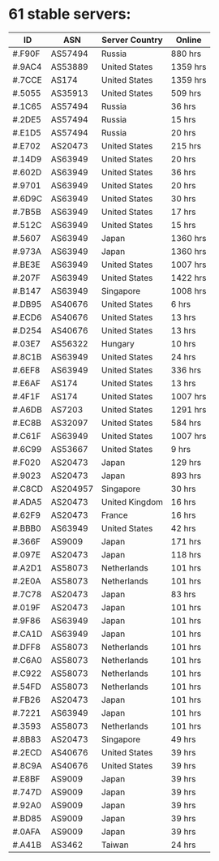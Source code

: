 # 61 stable servers:

| ID | ASN | Server Country | Online |
| ------ | ------ | ------ | ------ |
| #.F90F | AS57494 | Russia | 880 hrs |
| #.9AC4 | AS53889 | United States | 1359 hrs |
| #.7CCE | AS174 | United States | 1359 hrs |
| #.5055 | AS35913 | United States | 509 hrs |
| #.1C65 | AS57494 | Russia | 36 hrs |
| #.2DE5 | AS57494 | Russia | 15 hrs |
| #.E1D5 | AS57494 | Russia | 20 hrs |
| #.E702 | AS20473 | United States | 215 hrs |
| #.14D9 | AS63949 | United States | 20 hrs |
| #.602D | AS63949 | United States | 36 hrs |
| #.9701 | AS63949 | United States | 20 hrs |
| #.6D9C | AS63949 | United States | 30 hrs |
| #.7B5B | AS63949 | United States | 17 hrs |
| #.512C | AS63949 | United States | 15 hrs |
| #.5607 | AS63949 | Japan | 1360 hrs |
| #.973A | AS63949 | Japan | 1360 hrs |
| #.BE3E | AS63949 | United States | 1007 hrs |
| #.207F | AS63949 | United States | 1422 hrs |
| #.B147 | AS63949 | Singapore | 1008 hrs |
| #.DB95 | AS40676 | United States | 6 hrs |
| #.ECD6 | AS40676 | United States | 13 hrs |
| #.D254 | AS40676 | United States | 13 hrs |
| #.03E7 | AS56322 | Hungary | 10 hrs |
| #.8C1B | AS63949 | United States | 24 hrs |
| #.6EF8 | AS63949 | United States | 336 hrs |
| #.E6AF | AS174 | United States | 13 hrs |
| #.4F1F | AS174 | United States | 1007 hrs |
| #.A6DB | AS7203 | United States | 1291 hrs |
| #.EC8B | AS32097 | United States | 584 hrs |
| #.C61F | AS63949 | United States | 1007 hrs |
| #.6C99 | AS53667 | United States | 9 hrs |
| #.F020 | AS20473 | Japan | 129 hrs |
| #.9023 | AS20473 | Japan | 893 hrs |
| #.C8CD | AS204957 | Singapore | 30 hrs |
| #.ADA5 | AS20473 | United Kingdom | 16 hrs |
| #.62F9 | AS20473 | France | 16 hrs |
| #.BBB0 | AS63949 | United States | 42 hrs |
| #.366F | AS9009 | Japan | 171 hrs |
| #.097E | AS20473 | Japan | 118 hrs |
| #.A2D1 | AS58073 | Netherlands | 101 hrs |
| #.2E0A | AS58073 | Netherlands | 101 hrs |
| #.7C78 | AS20473 | Japan | 83 hrs |
| #.019F | AS20473 | Japan | 101 hrs |
| #.9F86 | AS63949 | Japan | 101 hrs |
| #.CA1D | AS63949 | Japan | 101 hrs |
| #.DFF8 | AS58073 | Netherlands | 101 hrs |
| #.C6A0 | AS58073 | Netherlands | 101 hrs |
| #.C922 | AS58073 | Netherlands | 101 hrs |
| #.54FD | AS58073 | Netherlands | 101 hrs |
| #.FB26 | AS20473 | Japan | 101 hrs |
| #.7221 | AS63949 | Japan | 101 hrs |
| #.3593 | AS58073 | Netherlands | 101 hrs |
| #.8B83 | AS20473 | Singapore | 49 hrs |
| #.2ECD | AS40676 | United States | 39 hrs |
| #.8C9A | AS40676 | United States | 39 hrs |
| #.E8BF | AS9009 | Japan | 39 hrs |
| #.747D | AS9009 | Japan | 39 hrs |
| #.92A0 | AS9009 | Japan | 39 hrs |
| #.BD85 | AS9009 | Japan | 39 hrs |
| #.0AFA | AS9009 | Japan | 39 hrs |
| #.A41B | AS3462 | Taiwan | 24 hrs |

